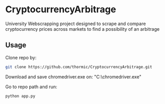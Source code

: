 # CryptocurrencyArbitrage
University Webscrapping project designed to scrape and compare cryptocurrency prices across markets to find a possibility of an arbitrage

## Usage

Clone repo by:
```bash
git clone https://github.com/thormic/CryptocurrencyArbitrage.git
```

Download and save chromedriver.exe on: "C:\\chromedriver.exe"

Go to repo path and run: 
```bash
python app.py
```
